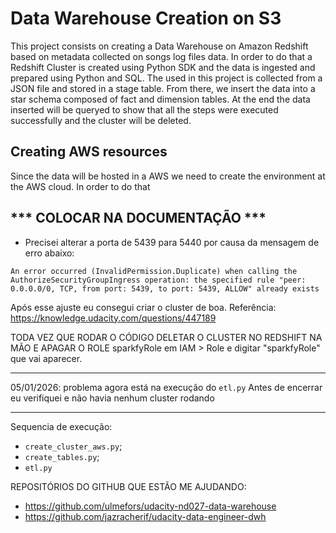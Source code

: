 # Data Warehouse Creation on S3
This project consists on creating a Data Warehouse on Amazon Redshift based on metadata collected on songs log files data. In order to do that a Redshift Cluster is created using Python SDK and the data is ingested and prepared using Python and SQL. The used in this project is collected from a JSON file and stored in a stage table. From there, we insert the data into a star schema composed of fact and dimension tables. At the end the data inserted will be queryed to show that all the steps were executed successfully and the cluster will be deleted.

## Creating AWS resources
Since the data will be hosted in a AWS we need to create the environment at the AWS cloud. In order to do that 

## *** COLOCAR NA DOCUMENTAÇÃO ***
- Precisei alterar a porta de 5439 para 5440 por causa da mensagem de erro abaixo:<br>
```
An error occurred (InvalidPermission.Duplicate) when calling the AuthorizeSecurityGroupIngress operation: the specified rule "peer: 0.0.0.0/0, TCP, from port: 5439, to port: 5439, ALLOW" already exists
```
Após esse ajuste eu consegui criar o cluster de boa.
Referência: https://knowledge.udacity.com/questions/447189

TODA VEZ QUE RODAR O CÓDIGO DELETAR O CLUSTER NO REDSHIFT NA MÃO E APAGAR O ROLE sparkfyRole em IAM > Role e digitar "sparkfyRole" que vai aparecer.

*********************************************************
05/01/2026: problema agora está na execução do `etl.py`
Antes de encerrar eu verifiquei e não havia nenhum cluster rodando
*********************************************************


Sequencia de execução:
- `create_cluster_aws.py`;
- `create_tables.py`;
- `etl.py`


REPOSITÓRIOS DO GITHUB QUE ESTÃO ME AJUDANDO:
- https://github.com/ulmefors/udacity-nd027-data-warehouse
- https://github.com/jazracherif/udacity-data-engineer-dwh